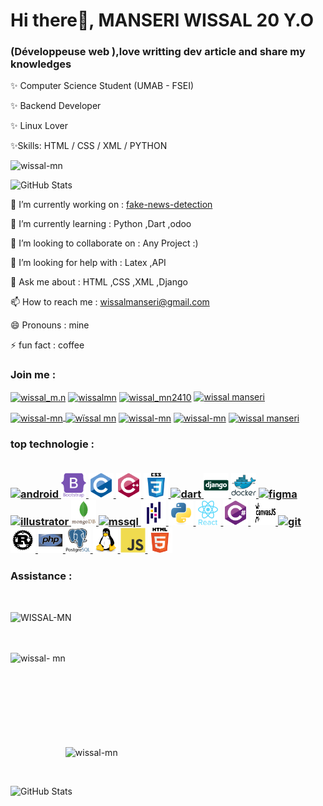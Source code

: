 

<h1 align="left" > Hi there👋, MANSERI WISSAL 20 Y.O</h1>
<h3 align="left" >(Développeuse web ),love writting dev article and share my knowledges</h3>

✨ Computer Science Student (UMAB - FSEI)

✨ Backend Developer

✨ Linux Lover 

✨Skills: HTML / CSS / XML / PYTHON 

<p align="left "> <img src="https://komarev.com/ghpvc/?username=wissal-mn&label=Profile%20views&color=brightgreen&style=plastic" alt="wissal-mn" /> </p>

![GitHub Stats](https://github-profile-trophy.vercel.app/?username=WISSAL-MN&no-bg=true)


🔭 I’m currently working on : [fake-news-detection](https://github.com/WISSAL-MN/fake-news-detection)

🌱 I’m currently learning : Python ,Dart ,odoo

 👯  I’m looking to collaborate on : Any Project :)
 
 🤝 I’m looking for help with : Latex ,API

 💬 Ask me about : HTML ,CSS ,XML ,Django

 📫 How to reach me : wissalmanseri@gmail.com

 😄 Pronouns : mine

 ⚡ fun fact : coffee

<h3 align="left"> Join me :</h3>
<p align="left">

  
 <a href="https://instagram.com/wissal_m.n" target="blank" ><img align="center" src="https://raw.githubusercontent.com/rahuldkjain/github-profile-readme-generator/master/src/images/icons/Social/instagram.svg" alt="wissal_m.n" height="30" width="40" /></a>
<a href="https://dev.to/wissalmn" target="blank"><img align="center" src="https://raw.githubusercontent.com/rahuldkjain/github-profile-readme-generator /master/src/images/icons/Social/devto.svg" alt="wissalmn" height="30" width="40" /></a>
<a href="https://twitter.com/wissal_mn2410" target="blank"><img align="center" src="https://raw.githubusercontent.com/rahuldkjain/github-profile-readme-generator/master/src/images/icons/Social/twitter.svg " alt="wissal_mn2410" height="30" width="40" /></a>
 <a href="https://www.linkedin.com/feed/" target="blank"><img align= "centre" src="https://raw.githubusercontent.com/rahuldkjain/github-profile-readme-generator/master/src/images/icons/Social/linked-in-alt.svg" alt="wissal manseri" height="18" width="40" /> </a> 

<a href="https://codesandbox.com/wissal-mn" target="blank">
<img align="center"src="https://user-images.githubusercontent.com/89531771/156276400-144d38d6-fff8-430b-9211-73cd35b228b6.png" alt="wissal-mn" height="30" width="40"/>
</a>
<a href="https://fb.com/wïssal%20mn" target="blank">
  <img align="center" src="https://raw.githubusercontent.com/rahuldkjain/github-profile-readme-generator/master/src/images/icons/Social/facebook.svg" alt="wïssal mn" height="30" width="40" /></a>
<a href="https://codepen.io/wissal-mn" target="blank">
  <img align="center" src="https://raw.githubusercontent.com/rahuldkjain/github-profile-readme-generator/master/src/images/icons/Social/codepen.svg" alt="wissal-mn" height="30" width="40" /></a>
<a href="https://dribbble.com/wissal-mn" target="blank">
  <img align="center" src="https://raw.githubusercontent.com/rahuldkjain/github-profile-readme-generator/master/src/images/icons/Social/dribbble.svg" alt="wissal-mn" height="30" width="40" /></a>
<a href="https://www.youtube.com/channel/UCZu8OHcz8yHFbBGf7shM3VQ" target="blank">
  <img align="center" src="https://raw.githubusercontent.com/rahuldkjain/github-profile-readme-generator/master/src/images/icons/Social/youtube.svg" alt="wissal manseri" height="30" width="40" /></a>
</p>

<h3 align="left">top technologie :</ h3>
<br>
<br>
<p align="left">
<a href="https://developer.android.com" target="_blank" rel="noreferrer"> <img src="https://raw.githubusercontent.com/devicons /devicon/master/icons/android/android-original-wordmark.svg" alt="android" width="40" height="40"/> </a> 
<a href="https://getbootstrap.com " target="_blank" rel="noreferrer"> <img src="https://raw.githubusercontent.com/devicons/devicon/master/icons/bootstrap/bootstrap-plain-wordmark.svg" alt="bootstrap" width="40" height="40"/> </a> 
<a href="https://www.cprogramming.com/" target="_blank" rel="noreferrer"><img src="https://raw.githubusercontent.com/devicons/devicon/master/icons/c/c-original.svg" alt="c" width="40" height="40"/> </ a>
<a href="https://www.w3schools.com/cpp/" target="_blank" rel ="noreferrer"> <img src="https://raw.githubusercontent.com/devicons/devicon/master/icons/cplusplus/cplusplus-original.svg" alt="cplusplus" width="40" height="40"/> </a>
<a href="https://www. w3schools.com/css/" target="_blank" rel="noreferrer"> <img src="https://raw.githubusercontent.com/devicons/devicon/master/icons/css3/css3-original-wordmark.svg " alt="css3" width="40" height="40"/> </a> 
<a href="https://dart.dev" target="_blank" rel="noreferrer"> <img src="https://www.vectorlogo.zone/logos/dartlang/dartlang-icon.svg" alt="dart" width="40" height="40"/> </a>
<a href=" https://www.djangoproject.com/" target="_blank" rel="noreferrer">
 <img src="https://raw.githubusercontent.com/devicons/devicon/master/icons/django/django-original.svg" alt="django" width="40" height="40"/> </a>
<a href="https://www.docker.com/" target="_blank" rel="noreferrer" > 
  <img src="https://raw.githubusercontent.com/devicons/devicon/master/icons/docker/docker-original-wordmark.svg" alt="docker" width="40" height="40"/ > </a>
<a href="https://www.figma.com/" target="_blank" rel="noreferrer"> <img src="https://www.vectorlogo.zone/logos/figma/figma-icon.svg" alt="figma" width="40" height="40"/> </a>
<a href="https://www.adobe.com/in/products/illustrator.html" target="_blank" rel ="noreferrer"> <img src="https://www.vectorlogo.zone/logos/adobe_illustrator/adobe_illustrator-icon.svg" alt="illustrator" width="40" height="40"/> </a >
<a href="https://www.mongodb.com/" target="_blank" rel ="noreferrer"> <img src="https://raw.githubusercontent.com/devicons/devicon/master/icons/mongodb/mongodb-original-wordmark.svg" alt="mongodb" width="40" height= "40"/> </a>
<a href="https://www.microsoft.com/en-us/sql-server" target="_blank" rel="noreferrer"><img src="https://www.svgrepo.com/show/303229/microsoft-sql-server-logo.svg" alt="mssql" width="40" height="40"/> </a>  
<a href="https://pandas.pydata.org/" target="_blank" rel="noreferrer"> 
 <img src="https://raw.githubusercontent.com/devicons/devicon/2ae2a900d2f041da66e950e4d48052658d850630/icons/pandas/pandas-original.svg" alt="pandas" width="40" height="40"/> </a>
<a href="https://www.python.org" target="_blank" rel="noreferrer"> <img src="https://raw.githubusercontent.com/devicons/devicon/master/icons/python/python-original.svg" alt="python" width="40" height="40"/> </a>
<a href="https:// reactjs.org/" target="_blank" rel="noreferrer"> <img src="https://raw.githubusercontent.com/devicons/devicon/master/icons/react/react-original-wordmark.svg" alt ="réagir" width="40" height="40"/> </a>
<a href="https://www.w3schools.com/cs/" target="_blank" rel="noreferrer"> 
<img src="https://raw.githubusercontent.com/devicons/devicon/master/icons/csharp/csharp-original.svg" alt="csharp" width="40" height="40"/> </a> 
<a href="https://canvasjs.com" target="_blank" rel="noreferrer"> <img src="https://raw.githubusercontent.com/Hardik0307/Hardik0307/master/assets/canvasjs-charts.svg" alt="canvasjs" width="40" height="40"/> </a> 
<a href="https://git-scm.com/" target="_blank" rel="noreferrer"> <img src="https://www.vectorlogo.zone/logos/git-scm/git-scm-icon.svg" alt="git" width="40" height="40"/> </a>
<a href="https://www.rust-lang.org" target="_blank" rel="noreferrer"> <img src="https://raw.githubusercontent.com/devicons/devicon/master/icons/rust/rust-plain.svg" alt= "rust" width="40" height="40"/> </a>
<a href="https://www.php.net" target="_blank" rel="noreferrer"> <img src="https://raw.githubusercontent.com/devicons/devicon/master/icons/php/php-original.svg" alt="php" width="40" height="40"/> </a>
<a href="https://www.postgresql.org" target="_blank" rel= "noreferrer"> 
<img src="https://raw.githubusercontent.com/devicons/devicon/master/icons/postgresql/postgresql-original-wordmark.svg" alt="postgresql" width="40" height=" 40"/> </a>   
<a href="https://www.linux.org/" target="_blank" rel="noreferrer"> 
<img src="https://raw.githubusercontent.com/devicons/devicon/master/icons/linux/linux-original.svg" alt="linux" width="40" height="40"/> </a>
<a href="https://developer.mozilla.org/en-US/docs/Web/JavaScript" target="_blank" rel="noreferrer">
<img src="https://raw.githubusercontent.com/devicons/devicon/master/icons/javascript/javascript-original.svg" alt="javascript" width="40" height="40"/> </a> 
<a href="https://www.w3.org/html/"target="_blank" rel="noreferrer">
  <img src="https://raw.githubusercontent.com/github/explore/80688e429a7d4ef2fca1e82350fe8e3517d3494d/topics/html/html.png" alt="html5" width="40" height="40"/> 
</a>
<h3 align="left">Assistance :</h3>
<br>
<p> <a href="https://ko-fi.com/WISSAL-MN"> <img align="left" src="https://cdn.ko-fi.com/cdn/kofi3.png?v=3" height="50" width="210" alt="WISSAL-MN" /></a> </p>
 
 <br>
 <br>
 <br>
 <p><img align="left" src="https://github-readme-stats.vercel.app/api/top-langs?username=wissal-mn&show_icons=true&locale=en&layout=compact&theme=radical" alt="wissal- mn"height="190" /></p>
 <br>
 <br>
 <br>
 <br>
 <br>
 <br>
 <br>
 <br>
<p><img align="center" src="https://github-readme-streak-stats.herokuapp.com/?user=wissal-mn&&theme=radical" alt= "wissal-mn"width=497" /></p>
 <br>
 
![GitHub Stats](https://github-readme-stats.vercel.app/api?username=WISSAL-MN&theme=radical)



